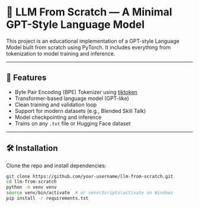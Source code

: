 # 🧠 LLM From Scratch — A Minimal GPT-Style Language Model

This project is an educational implementation of a GPT-style Language Model built from scratch using PyTorch. It includes everything from tokenization to model training and inference.

---

## 🚀 Features

- Byte Pair Encoding (BPE) Tokenizer using [tiktoken](https://github.com/openai/tiktoken)
- Transformer-based language model (GPT-like)
- Clean training and validation loop
- Support for modern datasets (e.g., Blended Skill Talk)
- Model checkpointing and inference
- Trains on any `.txt` file or Hugging Face dataset

---

## 🛠️ Installation

Clone the repo and install dependencies:

```bash
git clone https://github.com/your-username/llm-from-scratch.git
cd llm-from-scratch
python -m venv venv
source venv/bin/activate  # or venv\Scripts\activate on Windows
pip install -r requirements.txt
